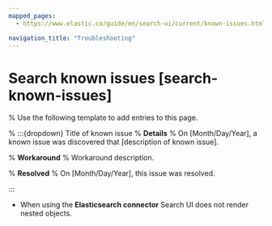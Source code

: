 ```yaml
---
mapped_pages:
  - https://www.elastic.co/guide/en/search-ui/current/known-issues.html

navigation_title: "Troubleshooting"
---
```


# Search known issues [search-known-issues]

% Use the following template to add entries to this page.

% :::{dropdown} Title of known issue
% **Details** 
% On [Month/Day/Year], a known issue was discovered that [description of known issue].

% **Workaround** 
% Workaround description.

% **Resolved**
% On [Month/Day/Year], this issue was resolved.

:::

* When using the **Elasticsearch connector** Search UI does not render nested objects.